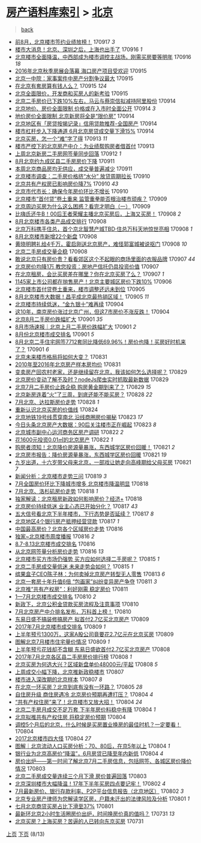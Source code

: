 [房产语料库索引](../../README.md)  > [北京](北京.md)
====
> [back](../README.md)

- [前8月，北京楼市签约业绩放榜！](http://jkwz.applinzi.com/ittc/7014211209837151249.html#%E5%89%8D8%E6%9C%88%EF%BC%8C%E5%8C%97%E4%BA%AC%E6%A5%BC%E5%B8%82%E7%AD%BE%E7%BA%A6%E4%B8%9A%E7%BB%A9%E6%94%BE%E6%A6%9C%EF%BC%81) 170917 *3* 
- [楼市大消息！北京、深圳之后，上海也出手了](http://jkwz.applinzi.com/ittc/7013907223108125713.html#%E6%A5%BC%E5%B8%82%E5%A4%A7%E6%B6%88%E6%81%AF%EF%BC%81%E5%8C%97%E4%BA%AC%E3%80%81%E6%B7%B1%E5%9C%B3%E4%B9%8B%E5%90%8E%EF%BC%8C%E4%B8%8A%E6%B5%B7%E4%B9%9F%E5%87%BA%E6%89%8B%E4%BA%86) 170916 *1* 
- [北京楼市全面降温，中西部成为楼市调控主战场，刚需买房要等明年](http://jkwz.applinzi.com/ittc/7013867203156509713.html#%E5%8C%97%E4%BA%AC%E6%A5%BC%E5%B8%82%E5%85%A8%E9%9D%A2%E9%99%8D%E6%B8%A9%EF%BC%8C%E4%B8%AD%E8%A5%BF%E9%83%A8%E6%88%90%E4%B8%BA%E6%A5%BC%E5%B8%82%E8%B0%83%E6%8E%A7%E4%B8%BB%E6%88%98%E5%9C%BA%EF%BC%8C%E5%88%9A%E9%9C%80%E4%B9%B0%E6%88%BF%E8%A6%81%E7%AD%89%E6%98%8E%E5%B9%B4) 170916 *18* 
- [2016年北京秋季房展会落幕 海口房产项目受欢迎](http://jkwz.applinzi.com/ittc/7013571687600358160.html#2016%E5%B9%B4%E5%8C%97%E4%BA%AC%E7%A7%8B%E5%AD%A3%E6%88%BF%E5%B1%95%E4%BC%9A%E8%90%BD%E5%B9%95+%E6%B5%B7%E5%8F%A3%E6%88%BF%E4%BA%A7%E9%A1%B9%E7%9B%AE%E5%8F%97%E6%AC%A2%E8%BF%8E) 170915  
- [北京一中院：家事案件中房产分割争议最大](http://jkwz.applinzi.com/ittc/7013552883507921936.html#%E5%8C%97%E4%BA%AC%E4%B8%80%E4%B8%AD%E9%99%A2%EF%BC%9A%E5%AE%B6%E4%BA%8B%E6%A1%88%E4%BB%B6%E4%B8%AD%E6%88%BF%E4%BA%A7%E5%88%86%E5%89%B2%E4%BA%89%E8%AE%AE%E6%9C%80%E5%A4%A7) 170915  
- [在北京有套房算有钱人么？](http://jkwz.applinzi.com/ittc/7013479369128018961.html#%E5%9C%A8%E5%8C%97%E4%BA%AC%E6%9C%89%E5%A5%97%E6%88%BF%E7%AE%97%E6%9C%89%E9%92%B1%E4%BA%BA%E4%B9%88%EF%BC%9F) 170915 *124* 
- [北京全面限价，开发商和买房人的新考验](http://jkwz.applinzi.com/ittc/7013444017474503440.html#%E5%8C%97%E4%BA%AC%E5%85%A8%E9%9D%A2%E9%99%90%E4%BB%B7%EF%BC%8C%E5%BC%80%E5%8F%91%E5%95%86%E5%92%8C%E4%B9%B0%E6%88%BF%E4%BA%BA%E7%9A%84%E6%96%B0%E8%80%83%E9%AA%8C) 170915  
- [北京二手房价已下跌10%左右，马云与蔡崇信拟减持阿里股份](http://jkwz.applinzi.com/ittc/7013192310161146640.html#%E5%8C%97%E4%BA%AC%E4%BA%8C%E6%89%8B%E6%88%BF%E4%BB%B7%E5%B7%B2%E4%B8%8B%E8%B7%8C10%25%E5%B7%A6%E5%8F%B3%EF%BC%8C%E9%A9%AC%E4%BA%91%E4%B8%8E%E8%94%A1%E5%B4%87%E4%BF%A1%E6%8B%9F%E5%87%8F%E6%8C%81%E9%98%BF%E9%87%8C%E8%82%A1%E4%BB%BD) 170914  
- [北京地价、房价全面限制 价格或在入市时全面公开](http://jkwz.applinzi.com/ittc/7013110155024270353.html#%E5%8C%97%E4%BA%AC%E5%9C%B0%E4%BB%B7%E3%80%81%E6%88%BF%E4%BB%B7%E5%85%A8%E9%9D%A2%E9%99%90%E5%88%B6+%E4%BB%B7%E6%A0%BC%E6%88%96%E5%9C%A8%E5%85%A5%E5%B8%82%E6%97%B6%E5%85%A8%E9%9D%A2%E5%85%AC%E5%BC%80) 170914 *3* 
- [地价房价全面限制 北京新房将全是“限价房”](http://jkwz.applinzi.com/ittc/7013105297839883024.html#%E5%9C%B0%E4%BB%B7%E6%88%BF%E4%BB%B7%E5%85%A8%E9%9D%A2%E9%99%90%E5%88%B6+%E5%8C%97%E4%BA%AC%E6%96%B0%E6%88%BF%E5%B0%86%E5%85%A8%E6%98%AF%E2%80%9C%E9%99%90%E4%BB%B7%E6%88%BF%E2%80%9D) 170914  
- [北京地区有「房贷按揭记录」信用贷款推荐-全国房产](http://jkwz.applinzi.com/ittc/7013099057638278161.html#%E5%8C%97%E4%BA%AC%E5%9C%B0%E5%8C%BA%E6%9C%89%E3%80%8C%E6%88%BF%E8%B4%B7%E6%8C%89%E6%8F%AD%E8%AE%B0%E5%BD%95%E3%80%8D%E4%BF%A1%E7%94%A8%E8%B4%B7%E6%AC%BE%E6%8E%A8%E8%8D%90-%E5%85%A8%E5%9B%BD%E6%88%BF%E4%BA%A7) 170914  
- [楼市杠杆步入下降通道 6月北京房贷成交量下滑15%](http://jkwz.applinzi.com/ittc/7013040632606753552.html#%E6%A5%BC%E5%B8%82%E6%9D%A0%E6%9D%86%E6%AD%A5%E5%85%A5%E4%B8%8B%E9%99%8D%E9%80%9A%E9%81%93+6%E6%9C%88%E5%8C%97%E4%BA%AC%E6%88%BF%E8%B4%B7%E6%88%90%E4%BA%A4%E9%87%8F%E4%B8%8B%E6%BB%9115%25) 170914  
- [北京买房，怎一个“难”字了得](http://jkwz.applinzi.com/ittc/7012810423261463569.html#%E5%8C%97%E4%BA%AC%E4%B9%B0%E6%88%BF%EF%BC%8C%E6%80%8E%E4%B8%80%E4%B8%AA%E2%80%9C%E9%9A%BE%E2%80%9D%E5%AD%97%E4%BA%86%E5%BE%97) 170913 *11* 
- [楼市严控下的北京房产中介：为业绩帮购房者借首付](http://jkwz.applinzi.com/ittc/7012740385124909841.html#%E6%A5%BC%E5%B8%82%E4%B8%A5%E6%8E%A7%E4%B8%8B%E7%9A%84%E5%8C%97%E4%BA%AC%E6%88%BF%E4%BA%A7%E4%B8%AD%E4%BB%8B%EF%BC%9A%E4%B8%BA%E4%B8%9A%E7%BB%A9%E5%B8%AE%E8%B4%AD%E6%88%BF%E8%80%85%E5%80%9F%E9%A6%96%E4%BB%98) 170913  
- [上周北京新房二手房网签量同步回落](http://jkwz.applinzi.com/ittc/7012344659060458512.html#%E4%B8%8A%E5%91%A8%E5%8C%97%E4%BA%AC%E6%96%B0%E6%88%BF%E4%BA%8C%E6%89%8B%E6%88%BF%E7%BD%91%E7%AD%BE%E9%87%8F%E5%90%8C%E6%AD%A5%E5%9B%9E%E8%90%BD) 170912 *1* 
- [8月北京约九成区县二手房房价下降](http://jkwz.applinzi.com/ittc/7012080808972780305.html#8%E6%9C%88%E5%8C%97%E4%BA%AC%E7%BA%A6%E4%B9%9D%E6%88%90%E5%8C%BA%E5%8E%BF%E4%BA%8C%E6%89%8B%E6%88%BF%E6%88%BF%E4%BB%B7%E4%B8%8B%E9%99%8D) 170911  
- [本周北京商品房均无供应，成交量普遍减少](http://jkwz.applinzi.com/ittc/7011988177286595600.html#%E6%9C%AC%E5%91%A8%E5%8C%97%E4%BA%AC%E5%95%86%E5%93%81%E6%88%BF%E5%9D%87%E6%97%A0%E4%BE%9B%E5%BA%94%EF%BC%8C%E6%88%90%E4%BA%A4%E9%87%8F%E6%99%AE%E9%81%8D%E5%87%8F%E5%B0%91) 170911  
- [北京楼市调查：二手房价格挤“水分” 放贷周期拉长](http://jkwz.applinzi.com/ittc/7011771037254173457.html#%E5%8C%97%E4%BA%AC%E6%A5%BC%E5%B8%82%E8%B0%83%E6%9F%A5%EF%BC%9A%E4%BA%8C%E6%89%8B%E6%88%BF%E4%BB%B7%E6%A0%BC%E6%8C%A4%E2%80%9C%E6%B0%B4%E5%88%86%E2%80%9D+%E6%94%BE%E8%B4%B7%E5%91%A8%E6%9C%9F%E6%8B%89%E9%95%BF) 170910  
- [北京共有产权房已影响房价降7%](http://jkwz.applinzi.com/ittc/7011595685995217936.html#%E5%8C%97%E4%BA%AC%E5%85%B1%E6%9C%89%E4%BA%A7%E6%9D%83%E6%88%BF%E5%B7%B2%E5%BD%B1%E5%93%8D%E6%88%BF%E4%BB%B7%E9%99%8D7%25) 170910 *43* 
- [北京市代市长：确保今年房价环比不增长](http://jkwz.applinzi.com/ittc/7011571847693599504.html#%E5%8C%97%E4%BA%AC%E5%B8%82%E4%BB%A3%E5%B8%82%E9%95%BF%EF%BC%9A%E7%A1%AE%E4%BF%9D%E4%BB%8A%E5%B9%B4%E6%88%BF%E4%BB%B7%E7%8E%AF%E6%AF%94%E4%B8%8D%E5%A2%9E%E9%95%BF) 170910  
- [北京楼市“首付贷”卷土重来 监管重拳能否根治楼市顽疾？](http://jkwz.applinzi.com/ittc/7011454022698140688.html#%E5%8C%97%E4%BA%AC%E6%A5%BC%E5%B8%82%E2%80%9C%E9%A6%96%E4%BB%98%E8%B4%B7%E2%80%9D%E5%8D%B7%E5%9C%9F%E9%87%8D%E6%9D%A5+%E7%9B%91%E7%AE%A1%E9%87%8D%E6%8B%B3%E8%83%BD%E5%90%A6%E6%A0%B9%E6%B2%BB%E6%A5%BC%E5%B8%82%E9%A1%BD%E7%96%BE%EF%BC%9F) 170909  
- [北京周边买房为什么这么困惑？看完才明白（一）](http://jkwz.applinzi.com/ittc/7011327352024597521.html#%E5%8C%97%E4%BA%AC%E5%91%A8%E8%BE%B9%E4%B9%B0%E6%88%BF%E4%B8%BA%E4%BB%80%E4%B9%88%E8%BF%99%E4%B9%88%E5%9B%B0%E6%83%91%EF%BC%9F%E7%9C%8B%E5%AE%8C%E6%89%8D%E6%98%8E%E7%99%BD%EF%BC%88%E4%B8%80%EF%BC%89) 170909  
- [比嗨氏还牛B！00后王者荣耀主播北京买房后，上海又买房！](http://jkwz.applinzi.com/ittc/7011075231530353681.html#%E6%AF%94%E5%97%A8%E6%B0%8F%E8%BF%98%E7%89%9BB%EF%BC%8100%E5%90%8E%E7%8E%8B%E8%80%85%E8%8D%A3%E8%80%80%E4%B8%BB%E6%92%AD%E5%8C%97%E4%BA%AC%E4%B9%B0%E6%88%BF%E5%90%8E%EF%BC%8C%E4%B8%8A%E6%B5%B7%E5%8F%88%E4%B9%B0%E6%88%BF%EF%BC%81) 170908 *2* 
- [8月北京楼市各类产品成交排行](http://jkwz.applinzi.com/ittc/7010965717447607056.html#8%E6%9C%88%E5%8C%97%E4%BA%AC%E6%A5%BC%E5%B8%82%E5%90%84%E7%B1%BB%E4%BA%A7%E5%93%81%E6%88%90%E4%BA%A4%E6%8E%92%E8%A1%8C) 170908  
- [北京万科携手住总，首个京北智慧产城TBD·住总万科天地惊世亮相](http://jkwz.applinzi.com/ittc/7010910251937956880.html#%E5%8C%97%E4%BA%AC%E4%B8%87%E7%A7%91%E6%90%BA%E6%89%8B%E4%BD%8F%E6%80%BB%EF%BC%8C%E9%A6%96%E4%B8%AA%E4%BA%AC%E5%8C%97%E6%99%BA%E6%85%A7%E4%BA%A7%E5%9F%8ETBD%C2%B7%E4%BD%8F%E6%80%BB%E4%B8%87%E7%A7%91%E5%A4%A9%E5%9C%B0%E6%83%8A%E4%B8%96%E4%BA%AE%E7%9B%B8) 170908 *1* 
- [8月北京楼市新增22个新盘](http://jkwz.applinzi.com/ittc/7010894341818811153.html#8%E6%9C%88%E5%8C%97%E4%BA%AC%E6%A5%BC%E5%B8%82%E6%96%B0%E5%A2%9E22%E4%B8%AA%E6%96%B0%E7%9B%98) 170908  
- [黄晓明聘礼给4千万，霍启刚送北京房产，难怪郭富城被说抠门](http://jkwz.applinzi.com/ittc/7010824052997096464.html#%E9%BB%84%E6%99%93%E6%98%8E%E8%81%98%E7%A4%BC%E7%BB%994%E5%8D%83%E4%B8%87%EF%BC%8C%E9%9C%8D%E5%90%AF%E5%88%9A%E9%80%81%E5%8C%97%E4%BA%AC%E6%88%BF%E4%BA%A7%EF%BC%8C%E9%9A%BE%E6%80%AA%E9%83%AD%E5%AF%8C%E5%9F%8E%E8%A2%AB%E8%AF%B4%E6%8A%A0%E9%97%A8) 170908 *10* 
- [北京二手房成交量企稳](http://jkwz.applinzi.com/ittc/7010823278418215697.html#%E5%8C%97%E4%BA%AC%E4%BA%8C%E6%89%8B%E6%88%BF%E6%88%90%E4%BA%A4%E9%87%8F%E4%BC%81%E7%A8%B3) 170908  
- [敢说北京只有房价贵？看看郊区这个不起眼的商场里面的衣服品牌](http://jkwz.applinzi.com/ittc/7010660075193238544.html#%E6%95%A2%E8%AF%B4%E5%8C%97%E4%BA%AC%E5%8F%AA%E6%9C%89%E6%88%BF%E4%BB%B7%E8%B4%B5%EF%BC%9F%E7%9C%8B%E7%9C%8B%E9%83%8A%E5%8C%BA%E8%BF%99%E4%B8%AA%E4%B8%8D%E8%B5%B7%E7%9C%BC%E7%9A%84%E5%95%86%E5%9C%BA%E9%87%8C%E9%9D%A2%E7%9A%84%E8%A1%A3%E6%9C%8D%E5%93%81%E7%89%8C) 170907 *44* 
- [北京房价均降1万 教您投资：房地产信托仍具投资价值](http://jkwz.applinzi.com/ittc/7010597686070477584.html#%E5%8C%97%E4%BA%AC%E6%88%BF%E4%BB%B7%E5%9D%87%E9%99%8D1%E4%B8%87+%E6%95%99%E6%82%A8%E6%8A%95%E8%B5%84%EF%BC%9A%E6%88%BF%E5%9C%B0%E4%BA%A7%E4%BF%A1%E6%89%98%E4%BB%8D%E5%85%B7%E6%8A%95%E8%B5%84%E4%BB%B7%E5%80%BC) 170907  
- [在北京租房，会比买房差在哪里？你在北京买房了么？](http://jkwz.applinzi.com/ittc/7010516999246185488.html#%E5%9C%A8%E5%8C%97%E4%BA%AC%E7%A7%9F%E6%88%BF%EF%BC%8C%E4%BC%9A%E6%AF%94%E4%B9%B0%E6%88%BF%E5%B7%AE%E5%9C%A8%E5%93%AA%E9%87%8C%EF%BC%9F%E4%BD%A0%E5%9C%A8%E5%8C%97%E4%BA%AC%E4%B9%B0%E6%88%BF%E4%BA%86%E4%B9%88%EF%BC%9F) 170907 *1* 
- [1145家上市公司都在抛售房产！北京主要城区房价下跌10%](http://jkwz.applinzi.com/ittc/7010130718678844432.html#1145%E5%AE%B6%E4%B8%8A%E5%B8%82%E5%85%AC%E5%8F%B8%E9%83%BD%E5%9C%A8%E6%8A%9B%E5%94%AE%E6%88%BF%E4%BA%A7%EF%BC%81%E5%8C%97%E4%BA%AC%E4%B8%BB%E8%A6%81%E5%9F%8E%E5%8C%BA%E6%88%BF%E4%BB%B7%E4%B8%8B%E8%B7%8C10%25) 170906  
- [北京楼市首付贷卷土重来，楼市调整还远未到位](http://jkwz.applinzi.com/ittc/7009887214706885648.html#%E5%8C%97%E4%BA%AC%E6%A5%BC%E5%B8%82%E9%A6%96%E4%BB%98%E8%B4%B7%E5%8D%B7%E5%9C%9F%E9%87%8D%E6%9D%A5%EF%BC%8C%E6%A5%BC%E5%B8%82%E8%B0%83%E6%95%B4%E8%BF%98%E8%BF%9C%E6%9C%AA%E5%88%B0%E4%BD%8D) 170905  
- [8月北京楼市大数据！昌平成北京最热销区域！](http://jkwz.applinzi.com/ittc/7009870660162290705.html#8%E6%9C%88%E5%8C%97%E4%BA%AC%E6%A5%BC%E5%B8%82%E5%A4%A7%E6%95%B0%E6%8D%AE%EF%BC%81%E6%98%8C%E5%B9%B3%E6%88%90%E5%8C%97%E4%BA%AC%E6%9C%80%E7%83%AD%E9%94%80%E5%8C%BA%E5%9F%9F%EF%BC%81) 170905 *11* 
- [北京楼市持续低迷，“金九银十”难再续](http://jkwz.applinzi.com/ittc/7009493621597013008.html#%E5%8C%97%E4%BA%AC%E6%A5%BC%E5%B8%82%E6%8C%81%E7%BB%AD%E4%BD%8E%E8%BF%B7%EF%BC%8C%E2%80%9C%E9%87%91%E4%B9%9D%E9%93%B6%E5%8D%81%E2%80%9D%E9%9A%BE%E5%86%8D%E7%BB%AD) 170904  
- [这10年，南京房价涨过北京广州，但这7市房价不涨反跌！](http://jkwz.applinzi.com/ittc/7009467657940894737.html#%E8%BF%9910%E5%B9%B4%EF%BC%8C%E5%8D%97%E4%BA%AC%E6%88%BF%E4%BB%B7%E6%B6%A8%E8%BF%87%E5%8C%97%E4%BA%AC%E5%B9%BF%E5%B7%9E%EF%BC%8C%E4%BD%86%E8%BF%997%E5%B8%82%E6%88%BF%E4%BB%B7%E4%B8%8D%E6%B6%A8%E5%8F%8D%E8%B7%8C%EF%BC%81) 170904  
- [北京8月二手房价跌幅扩大](http://jkwz.applinzi.com/ittc/7008433320495678480.html#%E5%8C%97%E4%BA%AC8%E6%9C%88%E4%BA%8C%E6%89%8B%E6%88%BF%E4%BB%B7%E8%B7%8C%E5%B9%85%E6%89%A9%E5%A4%A7) 170901 *35* 
- [8月市场速报｜北京上月二手房价跌幅扩大](http://jkwz.applinzi.com/ittc/7008431193236964368.html#8%E6%9C%88%E5%B8%82%E5%9C%BA%E9%80%9F%E6%8A%A5%EF%BD%9C%E5%8C%97%E4%BA%AC%E4%B8%8A%E6%9C%88%E4%BA%8C%E6%89%8B%E6%88%BF%E4%BB%B7%E8%B7%8C%E5%B9%85%E6%89%A9%E5%A4%A7) 170901 *2* 
- [8月份北京楼市成交排名](http://jkwz.applinzi.com/ittc/7008297936562422800.html#8%E6%9C%88%E4%BB%BD%E5%8C%97%E4%BA%AC%E6%A5%BC%E5%B8%82%E6%88%90%E4%BA%A4%E6%8E%92%E5%90%8D) 170901 *5* 
- [8月北京二手住宅网签7712套同比降低69.96%！房价也降！买房好时机来了？](http://jkwz.applinzi.com/ittc/7008282524357493776.html#8%E6%9C%88%E5%8C%97%E4%BA%AC%E4%BA%8C%E6%89%8B%E4%BD%8F%E5%AE%85%E7%BD%91%E7%AD%BE7712%E5%A5%97%E5%90%8C%E6%AF%94%E9%99%8D%E4%BD%8E69.96%25%EF%BC%81%E6%88%BF%E4%BB%B7%E4%B9%9F%E9%99%8D%EF%BC%81%E4%B9%B0%E6%88%BF%E5%A5%BD%E6%97%B6%E6%9C%BA%E6%9D%A5%E4%BA%86%EF%BC%9F) 170901 *6* 
- [北京未来楼市格局将如何大变？](http://jkwz.applinzi.com/ittc/7007992126259069969.html#%E5%8C%97%E4%BA%AC%E6%9C%AA%E6%9D%A5%E6%A5%BC%E5%B8%82%E6%A0%BC%E5%B1%80%E5%B0%86%E5%A6%82%E4%BD%95%E5%A4%A7%E5%8F%98%EF%BC%9F) 170831  
- [2010年至2016年北京房产样本房均价](http://jkwz.applinzi.com/ittc/7007897930395288593.html#2010%E5%B9%B4%E8%87%B32016%E5%B9%B4%E5%8C%97%E4%BA%AC%E6%88%BF%E4%BA%A7%E6%A0%B7%E6%9C%AC%E6%88%BF%E5%9D%87%E4%BB%B7) 170831  
- [变卖房产回农村老家，还是继续留在北京，我该如何怎么选择呢？](http://jkwz.applinzi.com/ittc/7007339595153540113.html#%E5%8F%98%E5%8D%96%E6%88%BF%E4%BA%A7%E5%9B%9E%E5%86%9C%E6%9D%91%E8%80%81%E5%AE%B6%EF%BC%8C%E8%BF%98%E6%98%AF%E7%BB%A7%E7%BB%AD%E7%95%99%E5%9C%A8%E5%8C%97%E4%BA%AC%EF%BC%8C%E6%88%91%E8%AF%A5%E5%A6%82%E4%BD%95%E6%80%8E%E4%B9%88%E9%80%89%E6%8B%A9%E5%91%A2%EF%BC%9F) 170829  
- [北京房价变动了解不及时？nodeJs爬虫实时抓取最新数据](http://jkwz.applinzi.com/ittc/7007159834443777040.html#%E5%8C%97%E4%BA%AC%E6%88%BF%E4%BB%B7%E5%8F%98%E5%8A%A8%E4%BA%86%E8%A7%A3%E4%B8%8D%E5%8F%8A%E6%97%B6%EF%BC%9FnodeJs%E7%88%AC%E8%99%AB%E5%AE%9E%E6%97%B6%E6%8A%93%E5%8F%96%E6%9C%80%E6%96%B0%E6%95%B0%E6%8D%AE) 170829  
- [北京7月二手房价止跌企稳 购房黄金期到来了？](http://jkwz.applinzi.com/ittc/7007156996623827984.html#%E5%8C%97%E4%BA%AC7%E6%9C%88%E4%BA%8C%E6%89%8B%E6%88%BF%E4%BB%B7%E6%AD%A2%E8%B7%8C%E4%BC%81%E7%A8%B3+%E8%B4%AD%E6%88%BF%E9%BB%84%E9%87%91%E6%9C%9F%E5%88%B0%E6%9D%A5%E4%BA%86%EF%BC%9F) 170829 *15* 
- [北京新房连着“火”了三周，到底还能不能买房？](http://jkwz.applinzi.com/ittc/7006917669755028496.html#%E5%8C%97%E4%BA%AC%E6%96%B0%E6%88%BF%E8%BF%9E%E7%9D%80%E2%80%9C%E7%81%AB%E2%80%9D%E4%BA%86%E4%B8%89%E5%91%A8%EF%BC%8C%E5%88%B0%E5%BA%95%E8%BF%98%E8%83%BD%E4%B8%8D%E8%83%BD%E4%B9%B0%E6%88%BF%EF%BC%9F) 170828 *22* 
- [7月北京、达拉斯房价走势](http://jkwz.applinzi.com/ittc/7006760746879550481.html#7%E6%9C%88%E5%8C%97%E4%BA%AC%E3%80%81%E8%BE%BE%E6%8B%89%E6%96%AF%E6%88%BF%E4%BB%B7%E8%B5%B0%E5%8A%BF) 170828 *1* 
- [重新认识北京买房的价值线](http://jkwz.applinzi.com/ittc/7005188140405621520.html#%E9%87%8D%E6%96%B0%E8%AE%A4%E8%AF%86%E5%8C%97%E4%BA%AC%E4%B9%B0%E6%88%BF%E7%9A%84%E4%BB%B7%E5%80%BC%E7%BA%BF) 170824  
- [北京地铁19号线贯穿南北 沿线商圈房价揭秘](http://jkwz.applinzi.com/ittc/7005054541551371280.html#%E5%8C%97%E4%BA%AC%E5%9C%B0%E9%93%8119%E5%8F%B7%E7%BA%BF%E8%B4%AF%E7%A9%BF%E5%8D%97%E5%8C%97+%E6%B2%BF%E7%BA%BF%E5%95%86%E5%9C%88%E6%88%BF%E4%BB%B7%E6%8F%AD%E7%A7%98) 170823 *17* 
- [今日头条北京房产大数据：90后关注楼市正在崛起](http://jkwz.applinzi.com/ittc/7005044199995737104.html#%E4%BB%8A%E6%97%A5%E5%A4%B4%E6%9D%A1%E5%8C%97%E4%BA%AC%E6%88%BF%E4%BA%A7%E5%A4%A7%E6%95%B0%E6%8D%AE%EF%BC%9A90%E5%90%8E%E5%85%B3%E6%B3%A8%E6%A5%BC%E5%B8%82%E6%AD%A3%E5%9C%A8%E5%B4%9B%E8%B5%B7) 170823 *8* 
- [北京城市副中心运河商务区房产调研](http://jkwz.applinzi.com/ittc/7004623559744554000.html#%E5%8C%97%E4%BA%AC%E5%9F%8E%E5%B8%82%E5%89%AF%E4%B8%AD%E5%BF%83%E8%BF%90%E6%B2%B3%E5%95%86%E5%8A%A1%E5%8C%BA%E6%88%BF%E4%BA%A7%E8%B0%83%E7%A0%94) 170822 *2* 
- [花1600元投资0.01㎡的北京房产](http://jkwz.applinzi.com/ittc/7004554891559961617.html#%E8%8A%B11600%E5%85%83%E6%8A%95%E8%B5%840.01%E3%8E%A1%E7%9A%84%E5%8C%97%E4%BA%AC%E6%88%BF%E4%BA%A7) 170822 *1* 
- [购房者须知！北京降价房源量暴涨，东西城学区房价回暖！](http://jkwz.applinzi.com/ittc/7004369743421899792.html#%E8%B4%AD%E6%88%BF%E8%80%85%E9%A1%BB%E7%9F%A5%EF%BC%81%E5%8C%97%E4%BA%AC%E9%99%8D%E4%BB%B7%E6%88%BF%E6%BA%90%E9%87%8F%E6%9A%B4%E6%B6%A8%EF%BC%8C%E4%B8%9C%E8%A5%BF%E5%9F%8E%E5%AD%A6%E5%8C%BA%E6%88%BF%E4%BB%B7%E5%9B%9E%E6%9A%96%EF%BC%81) 170821 *2* 
- [北京房市报告：降价房源量暴涨，东西城学区房价回暖](http://jkwz.applinzi.com/ittc/7004369195423499281.html#%E5%8C%97%E4%BA%AC%E6%88%BF%E5%B8%82%E6%8A%A5%E5%91%8A%EF%BC%9A%E9%99%8D%E4%BB%B7%E6%88%BF%E6%BA%90%E9%87%8F%E6%9A%B4%E6%B6%A8%EF%BC%8C%E4%B8%9C%E8%A5%BF%E5%9F%8E%E5%AD%A6%E5%8C%BA%E6%88%BF%E4%BB%B7%E5%9B%9E%E6%9A%96) 170821 *19* 
- [九岁出道，十六岁带父母来北京，一部戏让她走向高峰期给父母买房](http://jkwz.applinzi.com/ittc/7004339941470110736.html#%E4%B9%9D%E5%B2%81%E5%87%BA%E9%81%93%EF%BC%8C%E5%8D%81%E5%85%AD%E5%B2%81%E5%B8%A6%E7%88%B6%E6%AF%8D%E6%9D%A5%E5%8C%97%E4%BA%AC%EF%BC%8C%E4%B8%80%E9%83%A8%E6%88%8F%E8%AE%A9%E5%A5%B9%E8%B5%B0%E5%90%91%E9%AB%98%E5%B3%B0%E6%9C%9F%E7%BB%99%E7%88%B6%E6%AF%8D%E4%B9%B0%E6%88%BF) 170821 *7* 
- [新闻分析：北京楼市走势三问](http://jkwz.applinzi.com/ittc/7003451858365187089.html#%E6%96%B0%E9%97%BB%E5%88%86%E6%9E%90%EF%BC%9A%E5%8C%97%E4%BA%AC%E6%A5%BC%E5%B8%82%E8%B5%B0%E5%8A%BF%E4%B8%89%E9%97%AE) 170819 *3* 
- [7月全国房价环比下降城市增多 北京楼市降温明显](http://jkwz.applinzi.com/ittc/7003175269425480720.html#7%E6%9C%88%E5%85%A8%E5%9B%BD%E6%88%BF%E4%BB%B7%E7%8E%AF%E6%AF%94%E4%B8%8B%E9%99%8D%E5%9F%8E%E5%B8%82%E5%A2%9E%E5%A4%9A+%E5%8C%97%E4%BA%AC%E6%A5%BC%E5%B8%82%E9%99%8D%E6%B8%A9%E6%98%8E%E6%98%BE) 170818  
- [7月北京、洛杉矶房价走势](http://jkwz.applinzi.com/ittc/7003107850484974608.html#7%E6%9C%88%E5%8C%97%E4%BA%AC%E3%80%81%E6%B4%9B%E6%9D%89%E7%9F%B6%E6%88%BF%E4%BB%B7%E8%B5%B0%E5%8A%BF) 170818 *1* 
- [独家解读：北京租房新政如何影响房价？经济+](http://jkwz.applinzi.com/ittc/7003095186773902352.html#%E7%8B%AC%E5%AE%B6%E8%A7%A3%E8%AF%BB%EF%BC%9A%E5%8C%97%E4%BA%AC%E7%A7%9F%E6%88%BF%E6%96%B0%E6%94%BF%E5%A6%82%E4%BD%95%E5%BD%B1%E5%93%8D%E6%88%BF%E4%BB%B7%EF%BC%9F%E7%BB%8F%E6%B5%8E%2B) 170818  
- [北京房价持续低迷 业主心态已开始分化？](http://jkwz.applinzi.com/ittc/7002716144803513361.html#%E5%8C%97%E4%BA%AC%E6%88%BF%E4%BB%B7%E6%8C%81%E7%BB%AD%E4%BD%8E%E8%BF%B7+%E4%B8%9A%E4%B8%BB%E5%BF%83%E6%80%81%E5%B7%B2%E5%BC%80%E5%A7%8B%E5%88%86%E5%8C%96%EF%BC%9F) 170817 *43* 
- [五大信号看北京下半年楼市，下行态势是否延续？](http://jkwz.applinzi.com/ittc/7002707910805947408.html#%E4%BA%94%E5%A4%A7%E4%BF%A1%E5%8F%B7%E7%9C%8B%E5%8C%97%E4%BA%AC%E4%B8%8B%E5%8D%8A%E5%B9%B4%E6%A5%BC%E5%B8%82%EF%BC%8C%E4%B8%8B%E8%A1%8C%E6%80%81%E5%8A%BF%E6%98%AF%E5%90%A6%E5%BB%B6%E7%BB%AD%EF%BC%9F) 170817 *8* 
- [北京地区4个银行房产抵押经营贷款](http://jkwz.applinzi.com/ittc/7002681264967255056.html#%E5%8C%97%E4%BA%AC%E5%9C%B0%E5%8C%BA4%E4%B8%AA%E9%93%B6%E8%A1%8C%E6%88%BF%E4%BA%A7%E6%8A%B5%E6%8A%BC%E7%BB%8F%E8%90%A5%E8%B4%B7%E6%AC%BE) 170817 *1* 
- [中国最高房价？北京各个区域房价走势](http://jkwz.applinzi.com/ittc/7002535542867362833.html#%E4%B8%AD%E5%9B%BD%E6%9C%80%E9%AB%98%E6%88%BF%E4%BB%B7%EF%BC%9F%E5%8C%97%E4%BA%AC%E5%90%84%E4%B8%AA%E5%8C%BA%E5%9F%9F%E6%88%BF%E4%BB%B7%E8%B5%B0%E5%8A%BF) 170816  
- [独家~北京楼市周度播报](http://jkwz.applinzi.com/ittc/7002457672165884944.html#%E7%8B%AC%E5%AE%B6%7E%E5%8C%97%E4%BA%AC%E6%A5%BC%E5%B8%82%E5%91%A8%E5%BA%A6%E6%92%AD%E6%8A%A5) 170816 *2* 
- [8.7-8.13北京楼市成交排名](http://jkwz.applinzi.com/ittc/7002435483756659728.html#8.7-8.13%E5%8C%97%E4%BA%AC%E6%A5%BC%E5%B8%82%E6%88%90%E4%BA%A4%E6%8E%92%E5%90%8D) 170816  
- [从北京网签量分析房价走势](http://jkwz.applinzi.com/ittc/7002400199379780625.html#%E4%BB%8E%E5%8C%97%E4%BA%AC%E7%BD%91%E7%AD%BE%E9%87%8F%E5%88%86%E6%9E%90%E6%88%BF%E4%BB%B7%E8%B5%B0%E5%8A%BF) 170816 *13* 
- [北京楼市买方市场仍强势 买方应如何选择二手房呢？](http://jkwz.applinzi.com/ittc/7001968204073927696.html#%E5%8C%97%E4%BA%AC%E6%A5%BC%E5%B8%82%E4%B9%B0%E6%96%B9%E5%B8%82%E5%9C%BA%E4%BB%8D%E5%BC%BA%E5%8A%BF+%E4%B9%B0%E6%96%B9%E5%BA%94%E5%A6%82%E4%BD%95%E9%80%89%E6%8B%A9%E4%BA%8C%E6%89%8B%E6%88%BF%E5%91%A2%EF%BC%9F) 170815 *1* 
- [北京二手房成交量低迷 未来走势会如何？](http://jkwz.applinzi.com/ittc/7001958482021188624.html#%E5%8C%97%E4%BA%AC%E4%BA%8C%E6%89%8B%E6%88%BF%E6%88%90%E4%BA%A4%E9%87%8F%E4%BD%8E%E8%BF%B7+%E6%9C%AA%E6%9D%A5%E8%B5%B0%E5%8A%BF%E4%BC%9A%E5%A6%82%E4%BD%95%EF%BC%9F) 170815 *1* 
- [缤果盒子CEO陈子林：为何卖掉北京房产转型无人零售](http://jkwz.applinzi.com/ittc/7001202813177447440.html#%E7%BC%A4%E6%9E%9C%E7%9B%92%E5%AD%90CEO%E9%99%88%E5%AD%90%E6%9E%97%EF%BC%9A%E4%B8%BA%E4%BD%95%E5%8D%96%E6%8E%89%E5%8C%97%E4%BA%AC%E6%88%BF%E4%BA%A7%E8%BD%AC%E5%9E%8B%E6%97%A0%E4%BA%BA%E9%9B%B6%E5%94%AE) 170813 *6* 
- [北京一套房十年升值6倍 “包画家”纠纷变异房产争夺](http://jkwz.applinzi.com/ittc/7000671519523734545.html#%E5%8C%97%E4%BA%AC%E4%B8%80%E5%A5%97%E6%88%BF%E5%8D%81%E5%B9%B4%E5%8D%87%E5%80%BC6%E5%80%8D+%E2%80%9C%E5%8C%85%E7%94%BB%E5%AE%B6%E2%80%9D%E7%BA%A0%E7%BA%B7%E5%8F%98%E5%BC%82%E6%88%BF%E4%BA%A7%E4%BA%89%E5%A4%BA) 170811 *3* 
- [北京推“共有产权房”：利好刚需 稳定房价](http://jkwz.applinzi.com/ittc/7000485277427303440.html#%E5%8C%97%E4%BA%AC%E6%8E%A8%E2%80%9C%E5%85%B1%E6%9C%89%E4%BA%A7%E6%9D%83%E6%88%BF%E2%80%9D%EF%BC%9A%E5%88%A9%E5%A5%BD%E5%88%9A%E9%9C%80+%E7%A8%B3%E5%AE%9A%E6%88%BF%E4%BB%B7) 170811  
- [1—7月北京楼市成交排名](http://jkwz.applinzi.com/ittc/7000217211057472529.html#1%E2%80%947%E6%9C%88%E5%8C%97%E4%BA%AC%E6%A5%BC%E5%B8%82%E6%88%90%E4%BA%A4%E6%8E%92%E5%90%8D) 170810 *2* 
- [新政下，北京公积金贷款买房流程及注意事项](http://jkwz.applinzi.com/ittc/7000111793186538513.html#%E6%96%B0%E6%94%BF%E4%B8%8B%EF%BC%8C%E5%8C%97%E4%BA%AC%E5%85%AC%E7%A7%AF%E9%87%91%E8%B4%B7%E6%AC%BE%E4%B9%B0%E6%88%BF%E6%B5%81%E7%A8%8B%E5%8F%8A%E6%B3%A8%E6%84%8F%E4%BA%8B%E9%A1%B9) 170810  
- [7月北京房产中介排名发布，万科首上榜！](http://jkwz.applinzi.com/ittc/7000104043371037713.html#7%E6%9C%88%E5%8C%97%E4%BA%AC%E6%88%BF%E4%BA%A7%E4%B8%AD%E4%BB%8B%E6%8E%92%E5%90%8D%E5%8F%91%E5%B8%83%EF%BC%8C%E4%B8%87%E7%A7%91%E9%A6%96%E4%B8%8A%E6%A6%9C%EF%BC%81) 170810  
- [东易日盛不搞装修搞房产 拟首付2.7亿买北京房产](http://jkwz.applinzi.com/ittc/6999887778811479056.html#%E4%B8%9C%E6%98%93%E6%97%A5%E7%9B%9B%E4%B8%8D%E6%90%9E%E8%A3%85%E4%BF%AE%E6%90%9E%E6%88%BF%E4%BA%A7+%E6%8B%9F%E9%A6%96%E4%BB%982.7%E4%BA%BF%E4%B9%B0%E5%8C%97%E4%BA%AC%E6%88%BF%E4%BA%A7) 170809  
- [2017年7月北京楼市成交排名](http://jkwz.applinzi.com/ittc/6999845888053478417.html#2017%E5%B9%B47%E6%9C%88%E5%8C%97%E4%BA%AC%E6%A5%BC%E5%B8%82%E6%88%90%E4%BA%A4%E6%8E%92%E5%90%8D) 170809 *1* 
- [上半年预亏1300万，这家A股公司竟要花2.7亿元在北京买房](http://jkwz.applinzi.com/ittc/6999818438758106129.html#%E4%B8%8A%E5%8D%8A%E5%B9%B4%E9%A2%84%E4%BA%8F1300%E4%B8%87%EF%BC%8C%E8%BF%99%E5%AE%B6A%E8%82%A1%E5%85%AC%E5%8F%B8%E7%AB%9F%E8%A6%81%E8%8A%B12.7%E4%BA%BF%E5%85%83%E5%9C%A8%E5%8C%97%E4%BA%AC%E4%B9%B0%E6%88%BF) 170809  
- [图解北京7月楼市住宅量价情况](http://jkwz.applinzi.com/ittc/6999734685062923280.html#%E5%9B%BE%E8%A7%A3%E5%8C%97%E4%BA%AC7%E6%9C%88%E6%A5%BC%E5%B8%82%E4%BD%8F%E5%AE%85%E9%87%8F%E4%BB%B7%E6%83%85%E5%86%B5) 170809 *1* 
- [上半年预亏花钱却不含糊 东易日盛欲首付2.7亿买北京房产](http://jkwz.applinzi.com/ittc/6999582106567836689.html#%E4%B8%8A%E5%8D%8A%E5%B9%B4%E9%A2%84%E4%BA%8F%E8%8A%B1%E9%92%B1%E5%8D%B4%E4%B8%8D%E5%90%AB%E7%B3%8A+%E4%B8%9C%E6%98%93%E6%97%A5%E7%9B%9B%E6%AC%B2%E9%A6%96%E4%BB%982.7%E4%BA%BF%E4%B9%B0%E5%8C%97%E4%BA%AC%E6%88%BF%E4%BA%A7) 170808  
- [2017年7月北京各区县二手房房价排行榜](http://jkwz.applinzi.com/ittc/6999470338453554193.html#2017%E5%B9%B47%E6%9C%88%E5%8C%97%E4%BA%AC%E5%90%84%E5%8C%BA%E5%8E%BF%E4%BA%8C%E6%89%8B%E6%88%BF%E6%88%BF%E4%BB%B7%E6%8E%92%E8%A1%8C%E6%A6%9C) 170808 *1* 
- [北京买房为何选大兴？区域新盘单价48000元/平起](http://jkwz.applinzi.com/ittc/6999438309485708305.html#%E5%8C%97%E4%BA%AC%E4%B9%B0%E6%88%BF%E4%B8%BA%E4%BD%95%E9%80%89%E5%A4%A7%E5%85%B4%EF%BC%9F%E5%8C%BA%E5%9F%9F%E6%96%B0%E7%9B%98%E5%8D%95%E4%BB%B748000%E5%85%83%2F%E5%B9%B3%E8%B5%B7) 170808 *5* 
- [上周成交小幅下降，北京推新政稳楼市](http://jkwz.applinzi.com/ittc/6998995835508229137.html#%E4%B8%8A%E5%91%A8%E6%88%90%E4%BA%A4%E5%B0%8F%E5%B9%85%E4%B8%8B%E9%99%8D%EF%BC%8C%E5%8C%97%E4%BA%AC%E6%8E%A8%E6%96%B0%E6%94%BF%E7%A8%B3%E6%A5%BC%E5%B8%82) 170807  
- [楼市进入深改期的北京样本](http://jkwz.applinzi.com/ittc/6998872514548466705.html#%E6%A5%BC%E5%B8%82%E8%BF%9B%E5%85%A5%E6%B7%B1%E6%94%B9%E6%9C%9F%E7%9A%84%E5%8C%97%E4%BA%AC%E6%A0%B7%E6%9C%AC) 170807 *8* 
- [在北京一环买房？北京到底有没有一环路？](http://jkwz.applinzi.com/ittc/6998249711323317265.html#%E5%9C%A8%E5%8C%97%E4%BA%AC%E4%B8%80%E7%8E%AF%E4%B9%B0%E6%88%BF%EF%BC%9F%E5%8C%97%E4%BA%AC%E5%88%B0%E5%BA%95%E6%9C%89%E6%B2%A1%E6%9C%89%E4%B8%80%E7%8E%AF%E8%B7%AF%EF%BC%9F) 170805 *28* 
- [自住房升级 商住房遇冷 北京房价预期再遭打压？](http://jkwz.applinzi.com/ittc/6998028505391318033.html#%E8%87%AA%E4%BD%8F%E6%88%BF%E5%8D%87%E7%BA%A7+%E5%95%86%E4%BD%8F%E6%88%BF%E9%81%87%E5%86%B7+%E5%8C%97%E4%BA%AC%E6%88%BF%E4%BB%B7%E9%A2%84%E6%9C%9F%E5%86%8D%E9%81%AD%E6%89%93%E5%8E%8B%EF%BC%9F) 170804 *4* 
- [“共有产权住房”来了！北京楼市又放大招！](http://jkwz.applinzi.com/ittc/6997969594965558288.html#%E2%80%9C%E5%85%B1%E6%9C%89%E4%BA%A7%E6%9D%83%E4%BD%8F%E6%88%BF%E2%80%9D%E6%9D%A5%E4%BA%86%EF%BC%81%E5%8C%97%E4%BA%AC%E6%A5%BC%E5%B8%82%E5%8F%88%E6%94%BE%E5%A4%A7%E6%8B%9B%EF%BC%81) 170804 *24* 
- [北京二手房月成交不足万套 下半年房价料稳中有降](http://jkwz.applinzi.com/ittc/6997942217522807824.html#%E5%8C%97%E4%BA%AC%E4%BA%8C%E6%89%8B%E6%88%BF%E6%9C%88%E6%88%90%E4%BA%A4%E4%B8%8D%E8%B6%B3%E4%B8%87%E5%A5%97+%E4%B8%8B%E5%8D%8A%E5%B9%B4%E6%88%BF%E4%BB%B7%E6%96%99%E7%A8%B3%E4%B8%AD%E6%9C%89%E9%99%8D) 170804 *1* 
- [北京拟推共有产权住房 将稳定房价预期](http://jkwz.applinzi.com/ittc/6997938473573811217.html#%E5%8C%97%E4%BA%AC%E6%8B%9F%E6%8E%A8%E5%85%B1%E6%9C%89%E4%BA%A7%E6%9D%83%E4%BD%8F%E6%88%BF+%E5%B0%86%E7%A8%B3%E5%AE%9A%E6%88%BF%E4%BB%B7%E9%A2%84%E6%9C%9F) 170804  
- [调控5个月后的北京，什么时候是买房置业换房的最佳时机？一定要看！](http://jkwz.applinzi.com/ittc/6997903226421380112.html#%E8%B0%83%E6%8E%A75%E4%B8%AA%E6%9C%88%E5%90%8E%E7%9A%84%E5%8C%97%E4%BA%AC%EF%BC%8C%E4%BB%80%E4%B9%88%E6%97%B6%E5%80%99%E6%98%AF%E4%B9%B0%E6%88%BF%E7%BD%AE%E4%B8%9A%E6%8D%A2%E6%88%BF%E7%9A%84%E6%9C%80%E4%BD%B3%E6%97%B6%E6%9C%BA%EF%BC%9F%E4%B8%80%E5%AE%9A%E8%A6%81%E7%9C%8B%EF%BC%81) 170804  
- [2017北京楼市四大怪](http://jkwz.applinzi.com/ittc/6997901742099137553.html#2017%E5%8C%97%E4%BA%AC%E6%A5%BC%E5%B8%82%E5%9B%9B%E5%A4%A7%E6%80%AA) 170804 *27* 
- [图解｜北京流动人口买房分析：70、80后，在京5年以上](http://jkwz.applinzi.com/ittc/6997872204187173905.html#%E5%9B%BE%E8%A7%A3%EF%BD%9C%E5%8C%97%E4%BA%AC%E6%B5%81%E5%8A%A8%E4%BA%BA%E5%8F%A3%E4%B9%B0%E6%88%BF%E5%88%86%E6%9E%90%EF%BC%9A70%E3%80%8180%E5%90%8E%EF%BC%8C%E5%9C%A8%E4%BA%AC5%E5%B9%B4%E4%BB%A5%E4%B8%8A) 170804 *1* 
- [银行业为北京高房价“降温”，6月房贷已降至年内新低](http://jkwz.applinzi.com/ittc/6997826978101855248.html#%E9%93%B6%E8%A1%8C%E4%B8%9A%E4%B8%BA%E5%8C%97%E4%BA%AC%E9%AB%98%E6%88%BF%E4%BB%B7%E2%80%9C%E9%99%8D%E6%B8%A9%E2%80%9D%EF%BC%8C6%E6%9C%88%E6%88%BF%E8%B4%B7%E5%B7%B2%E9%99%8D%E8%87%B3%E5%B9%B4%E5%86%85%E6%96%B0%E4%BD%8E) 170804 *4* 
- [房价出炉——第一时间了解北京7月二手房信息，包括网签、各城区房价降价情况](http://jkwz.applinzi.com/ittc/6997671661233767440.html#%E6%88%BF%E4%BB%B7%E5%87%BA%E7%82%89%E2%80%94%E2%80%94%E7%AC%AC%E4%B8%80%E6%97%B6%E9%97%B4%E4%BA%86%E8%A7%A3%E5%8C%97%E4%BA%AC7%E6%9C%88%E4%BA%8C%E6%89%8B%E6%88%BF%E4%BF%A1%E6%81%AF%EF%BC%8C%E5%8C%85%E6%8B%AC%E7%BD%91%E7%AD%BE%E3%80%81%E5%90%84%E5%9F%8E%E5%8C%BA%E6%88%BF%E4%BB%B7%E9%99%8D%E4%BB%B7%E6%83%85%E5%86%B5) 170803  
- [北京二手房成交量连续三个月下滑  房价普遍回落](http://jkwz.applinzi.com/ittc/6997360522532750352.html#%E5%8C%97%E4%BA%AC%E4%BA%8C%E6%89%8B%E6%88%BF%E6%88%90%E4%BA%A4%E9%87%8F%E8%BF%9E%E7%BB%AD%E4%B8%89%E4%B8%AA%E6%9C%88%E4%B8%8B%E6%BB%91++%E6%88%BF%E4%BB%B7%E6%99%AE%E9%81%8D%E5%9B%9E%E8%90%BD) 170803  
- [北京深圳楼市大幅降温！17年下半年买房四点要记牢！](http://jkwz.applinzi.com/ittc/6997267991103013904.html#%E5%8C%97%E4%BA%AC%E6%B7%B1%E5%9C%B3%E6%A5%BC%E5%B8%82%E5%A4%A7%E5%B9%85%E9%99%8D%E6%B8%A9%EF%BC%8117%E5%B9%B4%E4%B8%8B%E5%8D%8A%E5%B9%B4%E4%B9%B0%E6%88%BF%E5%9B%9B%E7%82%B9%E8%A6%81%E8%AE%B0%E7%89%A2%EF%BC%81) 170802 *4* 
- [7月最新房价、银行存款利率、P2P平台信息报告（北京地区）](http://jkwz.applinzi.com/ittc/6997197809764533265.html#7%E6%9C%88%E6%9C%80%E6%96%B0%E6%88%BF%E4%BB%B7%E3%80%81%E9%93%B6%E8%A1%8C%E5%AD%98%E6%AC%BE%E5%88%A9%E7%8E%87%E3%80%81P2P%E5%B9%B3%E5%8F%B0%E4%BF%A1%E6%81%AF%E6%8A%A5%E5%91%8A%EF%BC%88%E5%8C%97%E4%BA%AC%E5%9C%B0%E5%8C%BA%EF%BC%89) 170802 *3* 
- [北京专业房产律师为您解读学区房，户籍未迁出的法律风险及分析](http://jkwz.applinzi.com/ittc/6996890523846312976.html#%E5%8C%97%E4%BA%AC%E4%B8%93%E4%B8%9A%E6%88%BF%E4%BA%A7%E5%BE%8B%E5%B8%88%E4%B8%BA%E6%82%A8%E8%A7%A3%E8%AF%BB%E5%AD%A6%E5%8C%BA%E6%88%BF%EF%BC%8C%E6%88%B7%E7%B1%8D%E6%9C%AA%E8%BF%81%E5%87%BA%E7%9A%84%E6%B3%95%E5%BE%8B%E9%A3%8E%E9%99%A9%E5%8F%8A%E5%88%86%E6%9E%90) 170801 *1* 
- [七月北京商贷买房占比下滑至37%](http://jkwz.applinzi.com/ittc/6996858603989107728.html#%E4%B8%83%E6%9C%88%E5%8C%97%E4%BA%AC%E5%95%86%E8%B4%B7%E4%B9%B0%E6%88%BF%E5%8D%A0%E6%AF%94%E4%B8%8B%E6%BB%91%E8%87%B337%25) 170801  
- [最新环北京2小时生活圈房价出炉，时间换房价真的值吗？](http://jkwz.applinzi.com/ittc/6996546432369427473.html#%E6%9C%80%E6%96%B0%E7%8E%AF%E5%8C%97%E4%BA%AC2%E5%B0%8F%E6%97%B6%E7%94%9F%E6%B4%BB%E5%9C%88%E6%88%BF%E4%BB%B7%E5%87%BA%E7%82%89%EF%BC%8C%E6%97%B6%E9%97%B4%E6%8D%A2%E6%88%BF%E4%BB%B7%E7%9C%9F%E7%9A%84%E5%80%BC%E5%90%97%EF%BC%9F) 170731 *13* 
- [北京买房？上海买房？苦逼的人已转向东京买房](http://jkwz.applinzi.com/ittc/6996505986679178257.html#%E5%8C%97%E4%BA%AC%E4%B9%B0%E6%88%BF%EF%BC%9F%E4%B8%8A%E6%B5%B7%E4%B9%B0%E6%88%BF%EF%BC%9F%E8%8B%A6%E9%80%BC%E7%9A%84%E4%BA%BA%E5%B7%B2%E8%BD%AC%E5%90%91%E4%B8%9C%E4%BA%AC%E4%B9%B0%E6%88%BF) 170731  


 [上页](北京9.md) [下页](北京7.md)          (8/13)